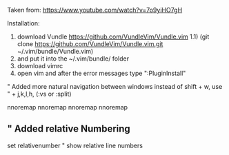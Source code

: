 Taken from: https://www.youtube.com/watch?v=7o9yiHO7gH

Installation:
1) download Vundle  https://github.com/VundleVim/Vundle.vim 
  1.1) (git clone https://github.com/VundleVim/Vundle.vim.git ~/.vim/bundle/Vundle.vim)
2) and put it into the ~/.vim/bundle/ folder
3) download vimrc
3) open vim and after the error messages type ":PluginInstall"

" Added more natural navigation between windows instead of shift + w, use <ctrl>
" + j,k,l,h, (:vs or :split)

nnoremap <C-J> <C-W><C-J>
nnoremap <C-K> <C-W><C-K>
nnoremap <C-L> <C-W><C-L>
nnoremap <C-H> <C-W><C-H>

" Added relative Numbering 
---------------------------
set relativenumber                          " show relative line numbers

